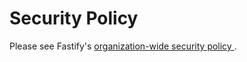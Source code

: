 # Security Policy

Please see Fastify's [organization-wide security policy
](https://github.com/fastify/.github/blob/main/SECURITY.md).
